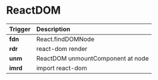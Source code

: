 ReactDOM
=================================
Trigger | Description
:------- | :-------
**fdn** | React.findDOMNode
**rdr** | react-dom render
**unm** | ReactDOM unmountComponent at node
**imrd** | import react-dom
